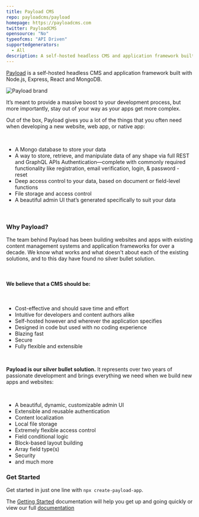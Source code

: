 ```yaml
---
title: Payload CMS
repo: payloadcms/payload
homepage: https://payloadcms.com
twitter: PayloadCMS
opensource: "No"
typeofcms: "API Driven"
supportedgenerators:
  - All
description: A self-hosted headless CMS and application framework built with Node.js, Express, React and MongoDB
---
```


[Payload](https://payloadcms.com/) is a self-hosted headless CMS and application framework built with Node.js, Express, React and MongoDB.

<img src="https://payloadcms.com/images/og-image.jpg" alt="Payload brand" />

It’s meant to provide a massive boost to your development process, but more importantly, stay out of your way as your apps get more complex.

Out of the box, Payload gives you a lot of the things that you often need when developing a new website, web app, or native app:

<br />

- A Mongo database to store your data
- A way to store, retrieve, and manipulate data of any shape via full REST and GraphQL APIs
Authentication—complete with commonly required functionality like registration, email verification, login, & password - reset
- Deep access control to your data, based on document or field-level functions
- File storage and access control
- A beautiful admin UI that’s generated specifically to suit your data

<br />

### Why Payload?

The team behind Payload has been building websites and apps with existing content management systems and application frameworks for over a decade. We know what works and what doesn't about each of the existing solutions, and to this day have found no silver bullet solution.

<br />

#### **We believe that a CMS should be:**

<br />

- Cost-effective and should save time and effort
- Intuitive for developers and content authors alike
- Self-hosted however and wherever the application specifies
- Designed in code but used with no coding experience
- Blazing fast
- Secure
- Fully flexible and extensible

<br />

**Payload is our silver bullet solution.** It represents over two years of passionate development and brings everything we need when we build new apps and websites:

<br />

- A beautiful, dynamic, customizable admin UI
- Extensible and reusable authentication
- Content localization
- Local file storage
- Extremely flexible access control
- Field conditional logic
- Block-based layout building
- Array field type(s)
- Security
- and much more

### Get Started

Get started in just one line with `npx create-payload-app`.

The [Getting Started](https://payloadcms.com/docs/getting-started/installation) documentation will help you get up and going quickly or view our full [documentation](https://payloadcms.com/docs/getting-started/what-is-payload)
